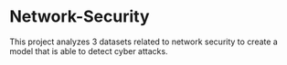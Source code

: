 # Network-Security
This project analyzes 3 datasets related to network security to create a model that is able to detect cyber attacks.

